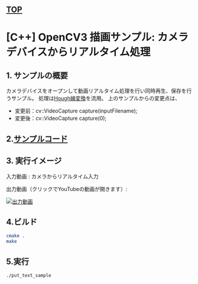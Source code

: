 [TOP](https://github.com/maemori/OpenCV3_Sample/)
----

# [C++] OpenCV3 描画サンプル: カメラデバイスからリアルタイム処理

## 1. サンプルの概要

カメラデバイスをオープンして動画リアルタイム処理を行い同時再生、保存を行うサンプル。
処理は[Hough線変換](https://github.com/maemori/OpenCV3_Sample/tree/master/cpp/Image_onversion/hough_line)を流用。
上のサンプルからの変更点は、
* 変更前：cv::VideoCapture capture(inputFilename);
* 変更後：cv::VideoCapture capture(0);


## 2.[サンプルコード](./main.cpp)

## 3. 実行イメージ

入力動画 : カメラからリアルタイム入力

出力動画（クリックでYouTubeの動画が開きます）:

[![出力動画](http://img.youtube.com/vi/qc8cAEZ8kf0/0.jpg)](https://www.youtube.com/watch?v=qc8cAEZ8kf0)

## 4.ビルド

``` bash
cmake .
make
```

## 5.実行

``` bash
./put_text_sample
```
